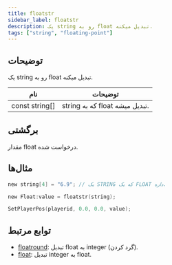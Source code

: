 ```yaml
---
title: floatstr
sidebar_label: floatstr
description: یک string رو به float تبدیل میکنه.
tags: ["string", "floating-point"]
---
```


<LowercaseNote />

## توضیحات

یک string رو به float تبدیل میکنه.

| نام           | توضیحات                         |
| -------------- | ----------------------------------- |
| const string[] | string که به float تبدیل میشه. |

## برگشتی

مقدار float درخواست شده.

## مثال‌ها

```c
new string[4] = "6.9"; // یک STRING که یک FLOAT داره.

new Float:value = floatstr(string);

SetPlayerPos(playerid, 0.0, 0.0, value);
```

## توابع مرتبط

- [floatround](floatround): تبدیل float به integer (گرد کردن).
- [float](float): تبدیل integer به float.